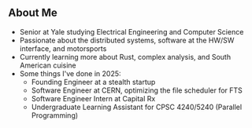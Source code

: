 ## About Me
- Senior at Yale studying Electrical Engineering and Computer Science
- Passionate about the distributed systems, software at the HW/SW interface, and motorsports
- Currently learning more about Rust, complex analysis, and South American cuisine
- Some things I've done in 2025:
  - Founding Engineer at a stealth startup
  - Software Engineer at CERN, optimizing the file scheduler for FTS
  - Software Engineer Intern at Capital Rx
  - Undergraduate Learning Assistant for CPSC 4240/5240 (Parallel Programming)
<!-- - Some projects that I've contributed to: [grpc-gateway](https://github.com/grpc-ecosystem/grpc-gateway), [catppuccin tmux](https://github.com/catppuccin/tmux) -->

<!-- I am always open to connect and am looking for an internship for Summer 2025, so feel free to contact to me at bryan.sebaraj@yale.edu. -->


<!-- [![Top Langs](https://github-readme-stats.vercel.app/api/top-langs/?username=sebaraj&layout=compact&theme=dark)](https://github.com/sebaraj/github-readme-stats)  -->

<!-- [![GitHub Streak](https://streak-stats.demolab.com/?user=sebaraj&theme=dark&starting_year=2024&card_height=80)](https://git.io/streak-stats) --> 
